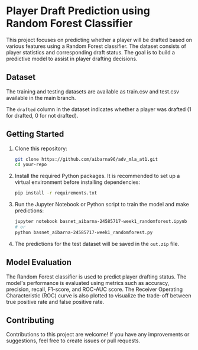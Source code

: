 


# Player Draft Prediction using Random Forest Classifier

This project focuses on predicting whether a player will be drafted based on various features using a Random Forest classifier. The dataset consists of player statistics and corresponding draft status. The goal is to build a predictive model to assist in player drafting decisions.

## Dataset

The training and testing datasets are available as train.csv and test.csv available in the main branch. 

The `drafted` column in the dataset indicates whether a player was drafted (1 for drafted, 0 for not drafted).

## Getting Started

1. Clone this repository:
   ```bash
   git clone https://github.com/aibarna96/adv_mla_at1.git
   cd your-repo
   ```

2. Install the required Python packages. It is recommended to set up a virtual environment before installing dependencies:
   ```bash
   pip install -r requirements.txt
   ```

3. Run the Jupyter Notebook or Python script to train the model and make predictions:
   ```bash
   jupyter notebook basnet_aibarna-24585717-week1_randomforest.ipynb
   # or
   python basnet_aibarna-24585717-week1_randomforest.py
   ```

4. The predictions for the test dataset will be saved in the `out.zip` file.

## Model Evaluation

The Random Forest classifier is used to predict player drafting status. The model's performance is evaluated using metrics such as accuracy, precision, recall, F1-score, and ROC-AUC score. The Receiver Operating Characteristic (ROC) curve is also plotted to visualize the trade-off between true positive rate and false positive rate.

## Contributing

Contributions to this project are welcome! If you have any improvements or suggestions, feel free to create issues or pull requests.
